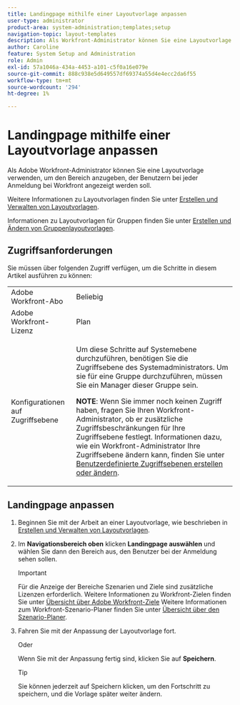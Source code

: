 ```yaml
---
title: Landingpage mithilfe einer Layoutvorlage anpassen
user-type: administrator
product-area: system-administration;templates;setup
navigation-topic: layout-templates
description: Als Workfront-Administrator können Sie eine Layoutvorlage verwenden, um den Bereich anzugeben, der Benutzern bei jeder Anmeldung bei Workfront angezeigt werden soll.
author: Caroline
feature: System Setup and Administration
role: Admin
exl-id: 57a1046a-434a-4453-a101-c5f0a16e079e
source-git-commit: 888c938e5d649557df69374a55d4e4ecc2da6f55
workflow-type: tm+mt
source-wordcount: '294'
ht-degree: 1%

---
```


# Landingpage mithilfe einer Layoutvorlage anpassen

Als Adobe Workfront-Administrator können Sie eine Layoutvorlage verwenden, um den Bereich anzugeben, der Benutzern bei jeder Anmeldung bei Workfront angezeigt werden soll.

Weitere Informationen zu Layoutvorlagen finden Sie unter [Erstellen und Verwalten von Layoutvorlagen](../../../administration-and-setup/customize-workfront/use-layout-templates/create-and-manage-layout-templates.md).

Informationen zu Layoutvorlagen für Gruppen finden Sie unter [Erstellen und Ändern von Gruppenlayoutvorlagen](../../../administration-and-setup/manage-groups/work-with-group-objects/create-and-modify-a-groups-layout-templates.md).

## Zugriffsanforderungen

Sie müssen über folgenden Zugriff verfügen, um die Schritte in diesem Artikel ausführen zu können:

<table style="table-layout:auto"> 
 <col> 
 <col> 
 <tbody> 
  <tr> 
   <td role="rowheader">Adobe Workfront-Abo</td> 
   <td>Beliebig</td> 
  </tr> 
  <tr> 
   <td role="rowheader">Adobe Workfront-Lizenz</td> 
   <td>Plan</td> 
  </tr> 
  <tr> 
   <td role="rowheader">Konfigurationen auf Zugriffsebene</td> 
   <td> <p>Um diese Schritte auf Systemebene durchzuführen, benötigen Sie die Zugriffsebene des Systemadministrators.
Um sie für eine Gruppe durchzuführen, müssen Sie ein Manager dieser Gruppe sein.</p> <p><b>NOTE</b>: Wenn Sie immer noch keinen Zugriff haben, fragen Sie Ihren Workfront-Administrator, ob er zusätzliche Zugriffsbeschränkungen für Ihre Zugriffsebene festlegt. Informationen dazu, wie ein Workfront-Administrator Ihre Zugriffsebene ändern kann, finden Sie unter <a href="../../../administration-and-setup/add-users/configure-and-grant-access/create-modify-access-levels.md" class="MCXref xref">Benutzerdefinierte Zugriffsebenen erstellen oder ändern</a>.</p> </td> 
  </tr> 
 </tbody> 
</table>

## Landingpage anpassen

1. Beginnen Sie mit der Arbeit an einer Layoutvorlage, wie beschrieben in [Erstellen und Verwalten von Layoutvorlagen](../../../administration-and-setup/customize-workfront/use-layout-templates/create-and-manage-layout-templates.md).
1. Im **Navigationsbereich oben** klicken **Landingpage auswählen** und wählen Sie dann den Bereich aus, den Benutzer bei der Anmeldung sehen sollen.

   >[!IMPORTANT]
   >
   >Für die Anzeige der Bereiche Szenarien und Ziele sind zusätzliche Lizenzen erforderlich. Weitere Informationen zu Workfront-Zielen finden Sie unter [Übersicht über Adobe Workfront-Ziele](../../../workfront-goals/goal-management/wf-goals-overview.md) Weitere Informationen zum Workfront-Szenario-Planer finden Sie unter [Übersicht über den Szenario-Planer](../../../scenario-planner/scenario-planner-overview.md).

1. Fahren Sie mit der Anpassung der Layoutvorlage fort.

   Oder

   Wenn Sie mit der Anpassung fertig sind, klicken Sie auf **Speichern**.

   >[!TIP]
   >
   >Sie können jederzeit auf Speichern klicken, um den Fortschritt zu speichern, und die Vorlage später weiter ändern.
